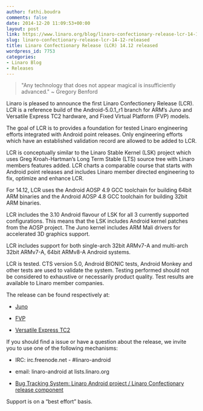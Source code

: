 ```yaml
---
author: fathi.boudra
comments: false
date: 2014-12-20 11:09:53+00:00
layout: post
link: https://www.linaro.org/blog/linaro-confectionary-release-lcr-14-12-released/
slug: linaro-confectionary-release-lcr-14-12-released
title: Linaro Confectionary Release (LCR) 14.12 released
wordpress_id: 7753
categories:
- Linaro Blog
- Releases
---
```


<blockquote>"Any technology that does not appear magical is insufficiently advanced." ~ Gregory Benford</blockquote>





Linaro is pleased to announce the first Linaro Confectionery Release (LCR). LCR is a reference build of the Android-5.0.1_r1 branch for ARM’s Juno and Versatile Express TC2 hardware, and Fixed Virtual Platform (FVP) models.





The goal of LCR is to provides a foundation for tested Linaro engineering efforts integrated with Android point releases. Only engineering efforts which have an established validation record are allowed to be added to LCR.





LCR is conceptually similar to the Linaro Stable Kernel (LSK) project which uses Greg Kroah-Hartman’s Long Term Stable (LTS) source tree with Linaro members features added. LCR charts a comparable course that starts with Android point releases and includes Linaro member directed engineering to fix, optimize and enhance LCR.





For 14.12, LCR uses the Android AOSP 4.9 GCC toolchain for building 64bit ARM binaries and the Android AOSP 4.8 GCC toolchain for building 32bit ARM binaries.





LCR includes the 3.10 Android flavour of LSK for all 3 currently supported configurations. This means that the LSK includes Android kernel patches from the AOSP project. The Juno kernel includes ARM Mali drivers for accelerated 3D graphics support.





LCR includes support for both single-arch 32bit ARMv7-A and multi-arch 32bit ARMv7-A, 64bit ARMv8-A Android systems.





LCR is tested. CTS version 5.0, Android BIONIC tests, Android Monkey and other tests are used to validate the system. Testing performed should not be considered to exhaustive or necessarily product quality. Test results are available to Linaro member companies.






The release can be found respectively at:



  
  * [Juno](http://releases.linaro.org/latest/android/lcr/juno)

  
  * [FVP](http://releases.linaro.org/latest/android/lcr/fvp)

  
  * [Versatile Express TC2](http://releases.linaro.org/latest/android/lcr/vexpress-tc2)









If you should find a issue or have a question about the release, we invite you to use one of the following mechanisms:



  
  * IRC: irc.freenode.net - #linaro-android

  
  * email: linaro-android at lists.linaro.org

  
  * [Bug Tracking System: Linaro Android project / Linaro Confectionary release component](https://bugs.linaro.org/enter_bug.cgi?product=Linaro%20Android)






Support is on a “best effort” basis.

